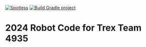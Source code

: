 [![Spotless](https://github.com/Trex4935/2024/actions/workflows/spotless.yaml/badge.svg)](https://github.com/Trex4935/2024/actions/workflows/spotless.yaml)
[![Build Gradle project](https://github.com/Trex4935/2024/actions/workflows/build_gradle.yml/badge.svg)](https://github.com/Trex4935/2024/actions/workflows/build_gradle.yml)

# 2024 Robot Code for Trex Team 4935
